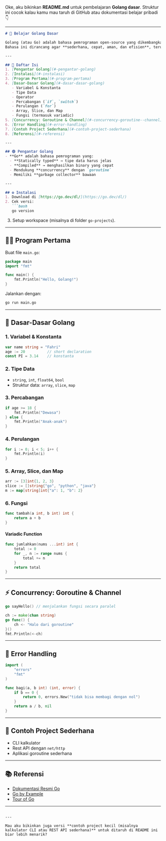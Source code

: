 Oke, aku bikinkan **README.md** untuk pembelajaran **Golang dasar**. Struktur ini cocok kalau kamu mau taruh di GitHub atau dokumentasi belajar pribadi 👇

---

````markdown
# 🚀 Belajar Golang Dasar

Golang (atau Go) adalah bahasa pemrograman open-source yang dikembangkan oleh Google.  
Bahasa ini dirancang agar **sederhana, cepat, aman, dan efisien**, terutama untuk aplikasi skala besar dan sistem terdistribusi.

---

## 📌 Daftar Isi
1. [Pengantar Golang](#-pengantar-golang)
2. [Instalasi](#-instalasi)
3. [Program Pertama](#-program-pertama)
4. [Dasar-Dasar Golang](#-dasar-dasar-golang)
   - Variabel & Konstanta
   - Tipe Data
   - Operator
   - Percabangan (`if`, `switch`)
   - Perulangan (`for`)
   - Array, Slice, dan Map
   - Fungsi (termasuk variadic)
5. [Concurrency: Goroutine & Channel](#-concurrency-goroutine--channel)
6. [Error Handling](#-error-handling)
7. [Contoh Project Sederhana](#-contoh-project-sederhana)
8. [Referensi](#-referensi)

---

## 🟢 Pengantar Golang
- **Go** adalah bahasa pemrograman yang:
  - **Statically typed** → tipe data harus jelas
  - **Compiled** → menghasilkan binary yang cepat
  - Mendukung **concurrency** dengan `goroutine`
  - Memiliki **garbage collector** bawaan

---

## ⚙️ Instalasi
1. Download di [https://go.dev/dl/](https://go.dev/dl/)  
2. Cek versi:
   ```bash
   go version
````

3. Setup workspace (misalnya di folder `go-projects`).

---

## 👨‍💻 Program Pertama

Buat file `main.go`:

```go
package main
import "fmt"

func main() {
    fmt.Println("Hello, Golang!")
}
```

Jalankan dengan:

```bash
go run main.go
```

---

## 📖 Dasar-Dasar Golang

### 1. Variabel & Konstanta

```go
var name string = "Fahri"
age := 20          // short declaration
const PI = 3.14    // konstanta
```

### 2. Tipe Data

* `string`, `int`, `float64`, `bool`
* Struktur data: `array`, `slice`, `map`

### 3. Percabangan

```go
if age >= 18 {
    fmt.Println("Dewasa")
} else {
    fmt.Println("Anak-anak")
}
```

### 4. Perulangan

```go
for i := 0; i < 5; i++ {
    fmt.Println(i)
}
```

### 5. Array, Slice, dan Map

```go
arr := [3]int{1, 2, 3}
slice := []string{"go", "python", "java"}
m := map[string]int{"a": 1, "b": 2}
```

### 6. Fungsi

```go
func tambah(a int, b int) int {
    return a + b
}
```

#### Variadic Function

```go
func jumlahkan(nums ...int) int {
    total := 0
    for _, n := range nums {
        total += n
    }
    return total
}
```

---

## ⚡ Concurrency: Goroutine & Channel

```go
go sayHello() // menjalankan fungsi secara paralel

ch := make(chan string)
go func() {
    ch <- "Halo dari goroutine"
}()
fmt.Println(<-ch)
```

---

## 🚨 Error Handling

```go
import (
    "errors"
    "fmt"
)

func bagi(a, b int) (int, error) {
    if b == 0 {
        return 0, errors.New("tidak bisa membagi dengan nol")
    }
    return a / b, nil
}
```

---

## 📂 Contoh Project Sederhana

* CLI kalkulator
* Rest API dengan `net/http`
* Aplikasi goroutine sederhana

---

## 📚 Referensi

* [Dokumentasi Resmi Go](https://go.dev/doc/)
* [Go by Example](https://gobyexample.com/)
* [Tour of Go](https://go.dev/tour/)

---

```

---

Mau aku bikinkan juga versi **contoh project kecil (misalnya kalkulator CLI atau REST API sederhana)** untuk ditaruh di README ini biar lebih menarik?
```
